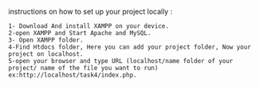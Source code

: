  instructions on how to set up your project locally :
    
    1- Download And install XAMPP on your device.
    2-open XAMPP and Start Apache and MySQL.
    3- Open XAMPP folder.
    4-Find Htdocs folder, Here you can add your project folder, Now your project on localhost.
    5-open your browser and type URL (localhost/name folder of your project/ name of the file you want to run) ex:http://localhost/task4/index.php.
